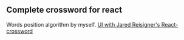 ## Complete crossword for react

Words position algorithm by myself.
[UI with Jared Reisigner's React-crossword](https://github.com/JaredReisinger/react-crossword)
